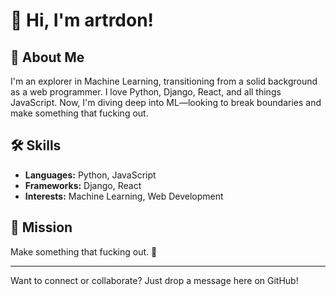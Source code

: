 # 👋 Hi, I'm artrdon!

## 🚀 About Me
I'm an explorer in Machine Learning, transitioning from a solid background as a web programmer. I love Python, Django, React, and all things JavaScript. Now, I'm diving deep into ML—looking to break boundaries and make something that fucking out.

## 🛠️ Skills
- **Languages:** Python, JavaScript
- **Frameworks:** Django, React
- **Interests:** Machine Learning, Web Development

## 🎯 Mission
Make something that fucking out. 🚀

---

Want to connect or collaborate? Just drop a message here on GitHub!
